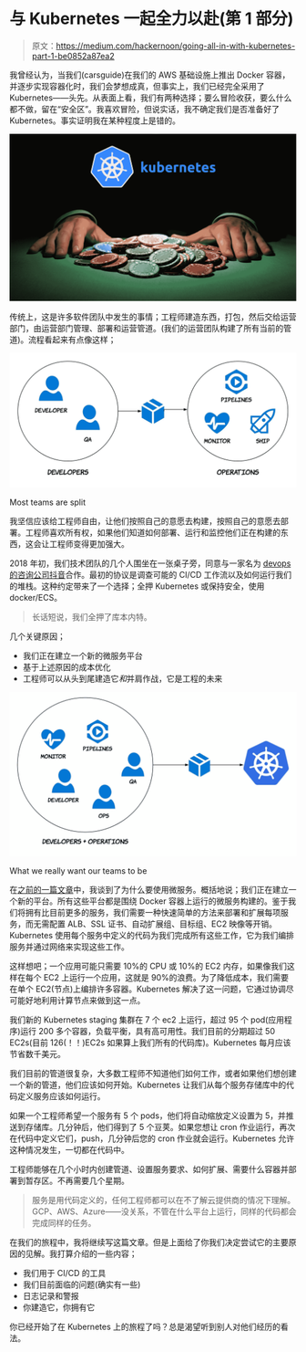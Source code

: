# 与 Kubernetes 一起全力以赴(第 1 部分)

> 原文：<https://medium.com/hackernoon/going-all-in-with-kubernetes-part-1-be0852a87ea2>

我曾经认为，当我们(carsguide)在我们的 AWS 基础设施上推出 Docker 容器，并逐步实现容器化时，我们会梦想成真，但事实上，我们已经完全采用了 Kubernetes——头先。从表面上看，我们有两种选择；要么冒险收获，要么什么都不做，留在“安全区”。我喜欢冒险，但说实话，我不确定我们是否准备好了 Kubernetes。事实证明我在某种程度上是错的。

![](img/d6b94177139e236fcac764697a3c706b.png)

传统上，这是许多软件团队中发生的事情；工程师建造东西，打包，然后交给运营部门，由运营部门管理、部署和运营管道。(我们的运营团队构建了所有当前的管道)。流程看起来有点像这样；

![](img/dc3106c7b8167f3b99b9b661434a66cd.png)

Most teams are split

我坚信应该给工程师自由，让他们按照自己的意愿去构建，按照自己的意愿去部署。工程师喜欢所有权，如果他们知道如何部署、运行和监控他们正在构建的东西，这会让工程师变得更加强大。

2018 年初，我们技术团队的几个人围坐在一张桌子旁，同意与一家名为 [devops 的咨询公司抖音](https://www.vibrato.com.au/)合作。最初的协议是调查可能的 CI/CD 工作流以及如何运行我们的堆栈。这种约定带来了一个选择；全押 Kubernetes 或保持安全，使用 docker/ECS。

> 长话短说，我们全押了库本内特。

几个关键原因；

*   我们正在建立一个新的微服务平台
*   基于上述原因的成本优化
*   工程师可以从头到尾建造它*和*并肩作战，它是工程的未来

![](img/af7b7fed65f0594c8b26ef7035d2971d.png)

What we really want our teams to be

在[之前的一篇文章](https://engineering.carsguide.com.au/monolith-applications-do-or-dont-fc1da6bf17b9)中，我谈到了为什么要使用微服务。概括地说；我们正在建立一个新的平台。所有这些平台都是围绕 Docker 容器上运行的微服务构建的。鉴于我们将拥有比目前更多的服务，我们需要一种快速简单的方法来部署和扩展每项服务，而无需配置 ALB、SSL 证书、自动扩展组、目标组、EC2 映像等开销。Kubernetes 使用每个服务中定义的代码为我们完成所有这些工作，它为我们编排服务并通过网络来实现这些工作。

这样想吧；一个应用可能只需要 10%的 CPU 或 10%的 EC2 内存，如果像我们这样在每个 EC2 上运行一个应用，这就是 90%的浪费。为了降低成本，我们需要在单个 EC2(节点)上编排许多容器。Kubernetes 解决了这一问题，它通过协调尽可能好地利用计算节点来做到这一点。

我们新的 Kubernetes staging 集群在 7 个 ec2 上运行，超过 95 个 pod(应用程序)运行 200 多个容器，负载平衡，具有高可用性。我们目前的分期超过 50 EC2s(目前 126(！！)EC2s 如果算上我们所有的代码库)。Kubernetes 每月应该节省数千美元。

我们目前的管道很复杂，大多数工程师不知道他们如何工作，或者如果他们想创建一个新的管道，他们应该如何开始。Kubernetes 让我们从每个服务存储库中的代码定义服务应该如何运行。

如果一个工程师希望一个服务有 5 个 pods，他们将自动缩放定义设置为 5，并推送到存储库。几分钟后，他们得到了 5 个豆荚。如果您想让 cron 作业运行，再次在代码中定义它们，push，几分钟后您的 cron 作业就会运行。Kubernetes 允许这种情况发生，一切都在代码中。

工程师能够在几个小时内创建管道、设置服务要求、如何扩展、需要什么容器并部署到暂存区。不再需要几个星期。

> 服务是用代码定义的，任何工程师都可以在不了解云提供商的情况下理解。GCP、AWS、Azure——没关系，不管在什么平台上运行，同样的代码都会完成同样的任务。

在我们的旅程中，我将继续写这篇文章。但是上面给了你我们决定尝试它的主要原因的见解。我打算介绍的一些内容；

*   我们用于 CI/CD 的工具
*   我们目前面临的问题(确实有一些)
*   日志记录和警报
*   你建造它，你拥有它

你已经开始了在 Kubernetes 上的旅程了吗？总是渴望听到别人对他们经历的看法。